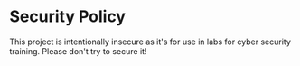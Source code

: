 # Security Policy

This project is intentionally insecure as it's for use in labs for cyber security training.  Please don't try to secure it!
